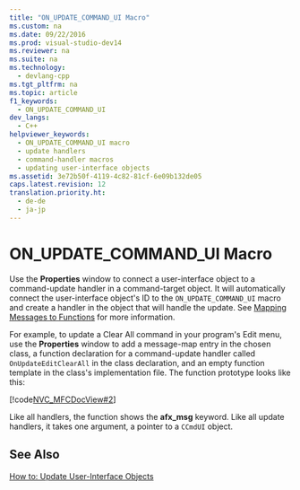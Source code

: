 ```yaml
---
title: "ON_UPDATE_COMMAND_UI Macro"
ms.custom: na
ms.date: 09/22/2016
ms.prod: visual-studio-dev14
ms.reviewer: na
ms.suite: na
ms.technology: 
  - devlang-cpp
ms.tgt_pltfrm: na
ms.topic: article
f1_keywords: 
  - ON_UPDATE_COMMAND_UI
dev_langs: 
  - C++
helpviewer_keywords: 
  - ON_UPDATE_COMMAND_UI macro
  - update handlers
  - command-handler macros
  - updating user-interface objects
ms.assetid: 3e72b50f-4119-4c82-81cf-6e09b132de05
caps.latest.revision: 12
translation.priority.ht: 
  - de-de
  - ja-jp
---
```

# ON_UPDATE_COMMAND_UI Macro
Use the **Properties** window to connect a user-interface object to a command-update handler in a command-target object. It will automatically connect the user-interface object's ID to the `ON_UPDATE_COMMAND_UI` macro and create a handler in the object that will handle the update. See [Mapping Messages to Functions](../vs140/mapping-messages-to-functions.md) for more information.  
  
 For example, to update a Clear All command in your program's Edit menu, use the **Properties** window to add a message-map entry in the chosen class, a function declaration for a command-update handler called `OnUpdateEditClearAll` in the class declaration, and an empty function template in the class's implementation file. The function prototype looks like this:  
  
 [!code[NVC_MFCDocView#2](../vs140/codesnippet/CPP/on_update_command_ui-macro_1.h)]
  
  
 Like all handlers, the function shows the **afx_msg** keyword. Like all update handlers, it takes one argument, a pointer to a `CCmdUI` object.  
  
## See Also  
 [How to: Update User-Interface Objects](../vs140/how-to--update-user-interface-objects.md)